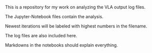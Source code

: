This is a repository for my work on analyzing the VLA output log files.

The Jupyter-Notebook files contain the analysis. 

Newest iterations will be labeled with highest numbers in the filename. 

The log files are also included here.

Markdowns in the notebooks should explain everything. 
